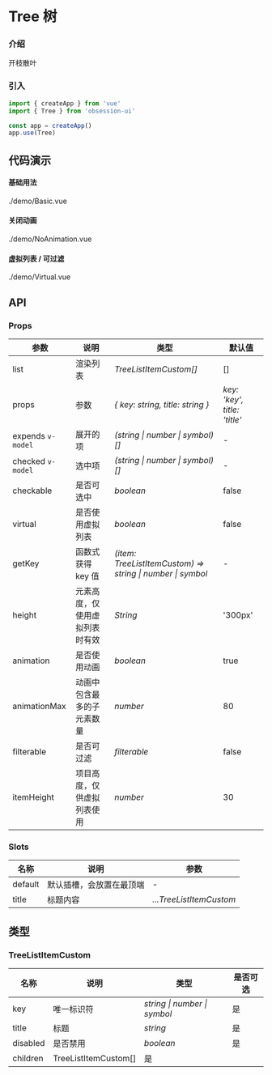 # Tree 树

### 介绍

开枝散叶

### 引入

```js
import { createApp } from 'vue'
import { Tree } from 'obsession-ui'

const app = createApp()
app.use(Tree)
```

## 代码演示

#### 基础用法

<demo-code transform>./demo/Basic.vue</demo-code>

#### 关闭动画

<demo-code transform>./demo/NoAnimation.vue</demo-code>

#### 虚拟列表 / 可过滤

<demo-code transform>./demo/Virtual.vue</demo-code>

## API

### Props

| 参数      | 说明           | 类型                                                                | 默认值 |
| --------- | -------------- | ------------------------------------------------------------------- | ------ |
| list | 渲染列表       | _TreeListItemCustom[]_          | []     |
| props | 参数 | _\{ key: string, title: string }_           | _key: 'key', title: 'title'_      |
| expends `v-model`   | 展开的项 | _(string \| number \| symbol)[]_ | -      |
| checked `v-model` | 选中项       | _(string \| number \| symbol)[]_                                                           | -  |
| checkable  | 是否可选中     | _boolean_                                                           | false   |
| virtual | 是否使用虚拟列表 | _boolean_ | false |
| getKey | 函数式获得 key 值 | _(item: TreeListItemCustom) => string \| number \| symbol_ | - |
| height | 元素高度，仅使用虚拟列表时有效 | _String_ | '300px' |
| animation | 是否使用动画 | _boolean_ | true |
| animationMax | 动画中包含最多的子元素数量 | _number_ | 80 |
| filterable | 是否可过滤 | _filterable_ | false |
| itemHeight | 项目高度，仅供虚拟列表使用 | _number_ | 30 |

### Slots

| 名称    | 说明     | 参数 |
| ------- | -------- | --- |
| default | 默认插槽，会放置在最顶端 | - |
| title | 标题内容 | _...TreeListItemCustom_ |

## 类型

### TreeListItemCustom

| 名称 | 说明 | 类型 | 是否可选 |
| --- | --- | --- | --- |
| key | 唯一标识符 | _string \| number \| symbol_ | 是 |
| title | 标题 | _string_ | 是 |
| disabled | 是否禁用 | _boolean_ | 是 |
| children | TreeListItemCustom[] | 是 |